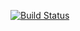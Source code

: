 [![Build Status](https://travis-ci.com/bcorman/todoroo.svg?branch=master)](https://travis-ci.com/bcorman/todoroo)
